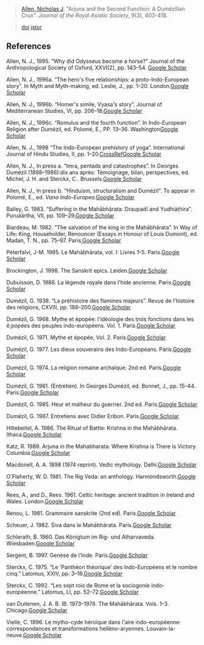 > [Allen, Nicholas J](allen-n). "Arjuna and the Second Function: A Dumézilian Crux". *Journal of the Royal Asiatic Society*, 9(3), 403-418.

> [doi](https://doi.org/10.1017/S1356186300011548) [jstor](https://www.jstor.org/stable/25187892)


## References

Allen, N. J., 1995. “Why did Odysseus become a horse?” Journal of the Anthropological Society of Oxford, XXVI(2), pp. 143–54. [Google Scholar](https://scholar.google.com/scholar_lookup?title=Why+did+Odysseus+become+a+horse%3F&author=Allen+N.+J.&publication+year=1995&journal=Journal+of+the+Anthropological+Society+of+Oxford&volume=XXVI)

Allen, N. J., 1996a. “The hero's five relationships: a proto-Indo-European story”. In Myth and Myth-making, ed. Leslie, J., pp. 1–20. London.[Google Scholar](https://scholar.google.com/scholar_lookup?title=Myth+and+Myth-making&author=Allen+N.+J.&author=Leslie+J.&publication+year=1996&pages=1-20)

Allen, N. J., 1996b. “Homer's simile, Vyasa's story”. Journal of Mediterranean Studies, VI, pp. 206–18.[Google Scholar](https://scholar.google.com/scholar_lookup?title=Homer's+simile%2C+Vyasa's+story&author=Allen+N.+J.&publication+year=1996&journal=Journal+of+Mediterranean+Studies&volume=VI)

Allen, N. J., 1996c. “Romulus and the fourth function”. In Indo-European Religion after Dumézil, ed. Polomé, E., PP. 13–36. Washington[Google Scholar](https://scholar.google.com/scholar_lookup?title=Indo-European+Religion+after+Dum%C3%A9zil&author=Allen+N.+J.&author=Polom%C3%A9+E.&publication+year=1996&pages=13-36)

Allen, N. J., 1998 “The Indo-European prehistory of yoga”. International Journal of Hindu Studies, II, pp. 1–20.[CrossRef](http://dx.doi.org/10.1007/s11407-998-0006-4)[Google Scholar](https://scholar.google.com/scholar_lookup?title=The+Indo-European+prehistory+of+yoga&author=Allen+N.+J.&publication+year=1998&journal=International+Journal+of+Hindu+Studies&volume=II&doi=10.1007%2Fs11407-998-0006-4&pages=1-20)

Allen, N. J., In press a. “Imra, pentads and catastrophes”. In Georges Dumézil (1898–1986):dix ans après: Témoignage, bilan, perspectives, ed. Michel, J. H. and Sterckx, C.. Brussels.[Google Scholar](https://scholar.google.com/scholar?q=Allen,+N.+J.,+In+press+a.+“Imra,+pentads+and+catastrophes”.+In+Georges+Dumézil+(1898–1986):dix+ans+après:+Témoignage,+bilan,+perspectives,+ed.+Michel,+J.+H.+and+Sterckx,+C..+Brussels.)

Allen, N. J., In press b. “Hinduism, structuralism and Dumézil“. To appear in Polomé, E., ed. _Vana Indo-Europea_.[Google Scholar](https://scholar.google.com/scholar?q=Allen,+N.+J.,+In+press+b.+“Hinduism,+structuralism+and+Dumézil“.+To+appear+in+Polomé,+E.,+ed.+Vana+Indo-Europea.)

Bailey, G. 1983. “Suffering in the Mahābhārata: Draupadī and Yudhiȧṭhira”. Puruȧārtha, VII, pp. 109–29.[Google Scholar](https://scholar.google.com/scholar_lookup?title=Suffering+in+the+Mah%C4%81bh%C4%81rata%3A+Draupad%C4%AB+and+Yudhi%C8%A7%E1%B9%ADhira&author=Bailey+G.&publication+year=1983&journal=Puru%C8%A7%C4%81rtha&volume=VII)

Biardeau, M. 1982. “The salvation of the king in the Mahābhārata”. In Way of Life: King, Householder, Renouncer (Essays in Honour of Louis Dumont), ed. Madan, T. N., pp. 75–97. Paris,[Google Scholar](https://scholar.google.com/scholar_lookup?title=Way+of+Life%3A+King%2C+Householder%2C+Renouncer+(Essays+in+Honour+of+Louis+Dumont)&author=Biardeau+M.&author=Madan+T.+N.&publication+year=1982&pages=75-97)

Péterfalvi, J-M. 1985. Le Mahābhārata, vol. I: Livres 1–5. Paris.[Google Scholar](https://scholar.google.com/scholar_lookup?title=Le+Mah%C4%81bh%C4%81rata%2C+vol.+I%3A+Livres+1%E2%80%935&author=P%C3%A9terfalvi+J-M.&publication+year=1985)

Brockington, J. 1998. The Sanskrit epics. Leiden.[Google Scholar](https://scholar.google.com/scholar_lookup?title=The+Sanskrit+epics&author=Brockington+J.&publication+year=1998)

Dubuisson, D. 1986. La légende royale dans l'hide ancienne. Paris.[Google Scholar](https://scholar.google.com/scholar_lookup?title=La+l%C3%A9gende+royale+dans+l'hide+ancienne&author=Dubuisson+D.&publication+year=1986)

Dumézil, G. 1938. “La préhistoire des flamines majeurs”. Revue de l'histoire des religions, CXVIII, pp. 188–200.[Google Scholar](https://scholar.google.com/scholar_lookup?title=La+pr%C3%A9histoire+des+flamines+majeurs&author=Dum%C3%A9zil+G.&publication+year=1938&journal=Revue+de+l'histoire+des+religions&volume=CXVIII&pages=188-200)

Dumézil, G. 1968. Mythe et épopée: l'idéologie des trois fonctions dans les é;popées des peuples indo-européens. Vol. 1. Paris.[Google Scholar](https://scholar.google.com/scholar_lookup?title=Mythe+et+%C3%A9pop%C3%A9e%3A+l'id%C3%A9ologie+des+trois+fonctions+dans+les+%C3%A9%3Bpop%C3%A9es+des+peuples+indo-europ%C3%A9ens&author=Dum%C3%A9zil+G.&publication+year=1968)

Dumézil, G. 1971. Mythe et épopée, Vol. 2. Paris.[Google Scholar](https://scholar.google.com/scholar_lookup?title=Mythe+et+%C3%A9pop%C3%A9e&author=Dum%C3%A9zil+G.&publication+year=1971)

Dumézil, G. 1977. Les dieux souverains des Indo-Européans. Paris.[Google Scholar](https://scholar.google.com/scholar_lookup?title=Les+dieux+souverains+des+Indo-Europ%C3%A9ans&author=Dum%C3%A9zil+G.&publication+year=1977)

Dumézil, G. 1974. La religion romaine archaïque. 2nd ed. Paris.[Google Scholar](https://scholar.google.com/scholar_lookup?title=La+religion+romaine+archa%C3%AFque&author=Dum%C3%A9zil+G.&publication+year=1974)

Dumézil, G. 1981. (Entretien). In Georges Dumézil, ed. Bonnet, J., pp. 15–44. Paris.[Google Scholar](https://scholar.google.com/scholar_lookup?title=Georges+Dum%C3%A9zil&author=Dum%C3%A9zil+G.&author=Bonnet+J.&publication+year=1981&pages=15-44)

Dumézil, G. 1985. Heur et malheur du guerrier. 2nd ed. Paris.[Google Scholar](https://scholar.google.com/scholar_lookup?title=Heur+et+malheur+du+guerrier&author=Dum%C3%A9zil+G.&publication+year=1985)

Dumézil, G. 1987. Entretiens avec Didier Eribon. Paris.[Google Scholar](https://scholar.google.com/scholar_lookup?title=Entretiens+avec+Didier+Eribon&author=Dum%C3%A9zil+G.&publication+year=1987)

Hiltebeitel, A. 1986. The Ritual of Battle: Krishna in the Mahābhārata. Ithaca.[Google Scholar](https://scholar.google.com/scholar_lookup?title=The+Ritual+of+Battle%3A+Krishna+in+the+Mah%C4%81bh%C4%81rata&author=Hiltebeitel+A.&publication+year=1986)

Katz, R. 1989. Arjuna in the Mahabharata: Where Krishna is There is Victory. Columbia.[Google Scholar](https://scholar.google.com/scholar_lookup?title=Arjuna+in+the+Mahabharata%3A+Where+Krishna+is+There+is+Victory&author=Katz+R.&publication+year=1989)

Macdonell, A. A. 1898 (1974 reprint). Vedic mythology. Delhi.[Google Scholar](https://scholar.google.com/scholar_lookup?title=Vedic+mythology&author=Macdonell+A.+A.&publication+year=1898)

O'Flaherty, W. D. 1981. The Rig Veda: an anthology. Harmondsworth.[Google Scholar](https://scholar.google.com/scholar_lookup?title=The+Rig+Veda%3A+an+anthology&author=O'Flaherty+W.+D.&publication+year=1981)

Rees, A., and D., Rees. 1961. Celtic heritage: ancient tradition in Ireland and Wales. London.[Google Scholar](https://scholar.google.com/scholar_lookup?title=Celtic+heritage%3A+ancient+tradition+in+Ireland+and+Wales&author=Rees+A.&author=D.+Rees&publication+year=1961)

Renou, L. 1961. Grammaire sanskrite (2nd ed). Paris.[Google Scholar](https://scholar.google.com/scholar_lookup?title=Grammaire+sanskrite&author=Renou+L.&publication+year=1961)

Scheuer, J. 1982. Śiva dans le Mahābhārata. Paris.[Google Scholar](https://scholar.google.com/scholar_lookup?title=%C5%9Aiva+dans+le+Mah%C4%81bh%C4%81rata&author=Scheuer+J.&publication+year=1982)

Schlerath, B. 1960. Das Königtum im Rig- und Atharvaveda. Wiesbaden.[Google Scholar](https://scholar.google.com/scholar_lookup?title=Das+K%C3%B6nigtum+im+Rig-+und+Atharvaveda&author=Schlerath+B.&publication+year=1960)

Sergent, B. 1997. Genèse de l'Inde. Paris.[Google Scholar](https://scholar.google.com/scholar_lookup?title=Gen%C3%A8se+de+l'Inde&author=Sergent+B.&publication+year=1997)

Sterckx, C. 1975. “Le ‘Panthéon théorique’ des Indo-Européens et le nombre cinq.” Latomus, XXIV, pp. 3–16.[Google Scholar](https://scholar.google.com/scholar_lookup?title=Le+%E2%80%98Panth%C3%A9on+th%C3%A9orique%E2%80%99+des+Indo-Europ%C3%A9ens+et+le+nombre+cinq&author=Sterckx+C.&publication+year=1975&journal=Latomus&volume=XXIV&pages=3-16)

Sterckx, C. 1992. “Les sept rois de Rome et la sociogonie indo-européenne.” Latomus, LI, pp. 52–72.[Google Scholar](https://scholar.google.com/scholar_lookup?title=Les+sept+rois+de+Rome+et+la+sociogonie+indo-europ%C3%A9enne&author=Sterckx+C.&publication+year=1992&journal=Latomus&volume=LI&pages=52-72)

van Duitenen, J. A. B. IB. 1973–1978. The Mahābhārata. Vols. 1–3. Chicago.[Google Scholar](https://scholar.google.com/scholar_lookup?title=The+Mah%C4%81bh%C4%81rata&author=van+Duitenen+J.+A.+B.&publication+year=1973)

Vielle, C. 1996. Le mytho-cyde héroïque dans l'aire indo-européenne: correspondances et transformations helléno-aryennes. Louvain-la-neuve.[Google Scholar](https://scholar.google.com/scholar_lookup?title=Le+mytho-cyde+h%C3%A9ro%C3%AFque+dans+l'aire+indo-europ%C3%A9enne%3A+correspondances+et+transformations+hell%C3%A9no-aryennes&author=Vielle+C.&publication+year=1996)